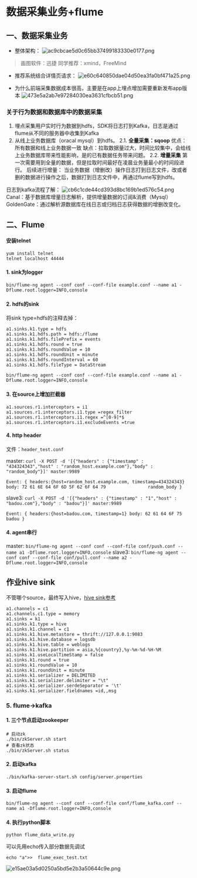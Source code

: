 # 数据采集业务+flume
## 一、数据采集业务
- 整体架构：
![ac9cbcae5d0c65bb37499183330e0177.png](en-resource://database/4290:1)

>画图软件：迅捷
同学推荐：xmind，FreeMind

- 推荐系统结合详情页请求：
![e60c640850dae04d50ea3fa0bf471a25.png](en-resource://database/4292:1)

- 为什么前端采集数据成本很高，主要是在app上埋点增加需要重新发布app版本
![473e5a2ab7e97284030ea3631cfbcb51.png](en-resource://database/4294:1)

### 关于行为数据和数据库中的数据采集
 1. 埋点采集用户实时行为数据到hdfs，SDK将日志打到Kafka，日志是通过flume从不同的服务器中收集到Kafka 
 2. 从线上业务数据库（oracal mysql）到hdfs。
    2.1. **全量采集：sqoop**
 优点：所有数据和线上业务数据一致
 缺点：拉取数据量过大，时间比较集中，会给线上业务数据库带来性能影响，是的已有数据任务带来问题。
    2.2. **增量采集**
 第一次需要用到全量的数据，但是拉取时间最好在凌晨业务量最小的时间段进行。
 后续进行增量：
 当业务数据（增删改）操作日志打到日志文件，改或者删的数据进行操作之后，数据打到日志文件中，再通过flume写到hdfs。

日志到kafka流程了解：
![cb6c1cde44cd393d8bc169b1ed576c54.png](en-resource://database/4296:1)
Canal：基于数据库增量日志解析，提供增量数据的订阅&消费（Mysql）
GoldenGate：通过解析源数据库在线日志或归档日志获得数据的增删改变化。

## 二、Flume

#### 安装telnet
```
yum install telnet
telnet localhost 44444
```

#### 1.  sink为logger

```
bin/flume-ng agent --conf conf --conf-file example.conf --name a1 -Dflume.root.logger=INFO,console
```

#### 2. hdfs的sink
将sink type=hdfs的注释去掉：
 ```shell
a1.sinks.k1.type = hdfs
a1.sinks.k1.hdfs.path = hdfs:/flume
a1.sinks.k1.hdfs.filePrefix = events
a1.sinks.k1.hdfs.round = true
a1.sinks.k1.hdfs.roundValue = 10
a1.sinks.k1.hdfs.roundUnit = minute
a1.sinks.k1.hdfs.roundInterval = 60 
a1.sinks.k1.hdfs.fileType = DataStream
```

```
bin/flume-ng agent --conf conf --conf-file example.conf --name a1 -Dflume.root.logger=INFO,console
```
#### 3. 在source上增加拦截器
```shell
a1.sources.r1.interceptors = i1
a1.sources.r1.interceptors.i1.type =regex_filter
a1.sources.r1.interceptors.i1.regex =^[0-9]*$
a1.sources.r1.interceptors.i1.excludeEvents =true
```
#### 4. http header
文件：`header_test.conf`


master:
`curl -X POST -d '[{"headers" : {"timestamp" : "434324343","host" : "random_host.example.com"},"body" : "random_body"}]' master:9989`
```shell
Event: { headers:{host=random_host.example.com, timestamp=434324343} body: 72 61 6E 64 6F 6D 5F 62 6F 64 79                random_body }
```


slave3:
`curl -X POST -d '[{"headers" : {"timestamp" : "1","host" : "badou.com"},"body" : "badou"}]' master:9989`
```shell
Event: { headers:{host=badou.com, timestamp=1} body: 62 61 64 6F 75                                  badou }
```
#### 4. agent串行
master:
`bin/flume-ng agent --conf conf --conf-file conf/push.conf --name a1 -Dflume.root.logger=INFO,console`
slave3:
`bin/flume-ng agent --conf conf --conf-file conf/pull.conf --name a2 -Dflume.root.logger=INFO,console`


## 作业hive sink
不管哪个source，最终写入hive，[hive sink参考](http://flume.apache.org/releases/content/1.9.0/FlumeUserGuide.html#hive-sink)
```shell
a1.channels = c1
a1.channels.c1.type = memory
a1.sinks = k1
a1.sinks.k1.type = hive
a1.sinks.k1.channel = c1
a1.sinks.k1.hive.metastore = thrift://127.0.0.1:9083
a1.sinks.k1.hive.database = logsdb
a1.sinks.k1.hive.table = weblogs
a1.sinks.k1.hive.partition = asia,%{country},%y-%m-%d-%H-%M
a1.sinks.k1.useLocalTimeStamp = false
a1.sinks.k1.round = true
a1.sinks.k1.roundValue = 10
a1.sinks.k1.roundUnit = minute
a1.sinks.k1.serializer = DELIMITED
a1.sinks.k1.serializer.delimiter = "\t"
a1.sinks.k1.serializer.serdeSeparator = '\t'
a1.sinks.k1.serializer.fieldnames =id,,msg
```
### 5. flume->kafka
#### 1. 三个节点启动zookeeper
```shell
# 启动zk
./bin/zkServer.sh start
# 查看zk状态
./bin/zkServer.sh status
```
#### 2. 启动kafka
```
./bin/kafka-server-start.sh config/server.properties
```
#### 3. 启动flume
```shell
bin/flume-ng agent --conf conf --conf-file conf/flume_kafka.conf --name a1 -Dflume.root.logger=INFO,console
```
#### 4. 执行python脚本
```shell
python flume_data_write.py
```
可以先用echo传入部分数据先调试
```shell
echo "a">>  flume_exec_test.txt 
```

![e15ae03a5d0250a5bd5e2b3a50644c9e.png](en-resource://database/4298:0)
